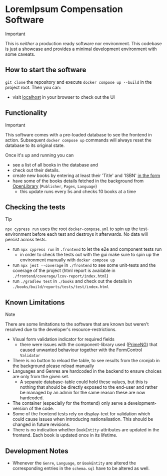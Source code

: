 # LoremIpsum Compensation Software

> [!IMPORTANT]
> This is _neither_ a production ready software nor environment. This codebase is just a showcase and provides a minimal development environment with some caveats.

## How to start the software

`git clone` the repository and execute `docker compose up --build` in the project root. Then you can:

- visit [localhost](http://localhost:4200) in your browser to check out the UI

## Functionality

> [!IMPORTANT]
> This software comes with a pre-loaded database to see the frontend in action. Subsequent `docker compose up` commands will always reset the database to its original state.

Once it's up and running you can

- see a list of all books in the database and
- check out their details.
- create new books by entering at least their 'Title' and 'ISBN' [in the form](http://localhost:4200/create)
- have some of the books details fetched in the background from [OpenLibrary](https://openlibrary.org/) (`Publisher`, `Pages`, `Language`)
  - this update runs every 5s and checks 10 books at a time

## Checking the tests

> [!TIP]
> `npx cypress run` uses the root `docker-compose.yml` to spin up the test-environment before each test and destroys it afterwards. No data will persist across tests.

- run `npx cypress run` in `.frontend` to let the e2e and component tests run
  - in order to check the tests out with the gui make sure to spin up the environment manually with `docker compose up`
- run `npx jest --coverage` in `./frontend` to see some unit-tests and the coverage of the project (html report is available in `./frontend/coverage/lcov-report/index.html`)
- run `./gradlew test` in `./books` and check out the details in `./books/build/reports/tests/test/index.html`

## Known Limitations

> [!NOTE]
> There are some limitations to the software that are known but weren't resolved due to the developer's resource-restrictions.

- Visual form validation indicator for required fields
  - there were issues with the component-library used ([PrimeNG](https://primeng.org/installation)) that caused unwanted behaviour together with the FormControl `Validator`
- There is no button to reload the table, to see results from the cronjob in the background please reload manually
- Languages and Genres are hardcoded in the backend to ensure choices are only from the given set.
  - A separate database-table could hold these values, but this is nothing that should be directly exposed to the end-user and rather be managed by an admin for the same reason these are now hardcoded.
- The container (especially for the frontend) only serve a development-version of the code.
- Some of the frontend tests rely on display-text for validation which could cause issues when introducing nationalisation. This should be changed in future revisions.
- There is no indication whether `BookEntity`-attributes are updated in the frontend. Each book is updated once in its lifetime.

## Development Notes

- Whenever the `Genre`, `Language`, or `BookEntity` are altered the corresponding entries in the `schema.sql` have to be altered as well.
